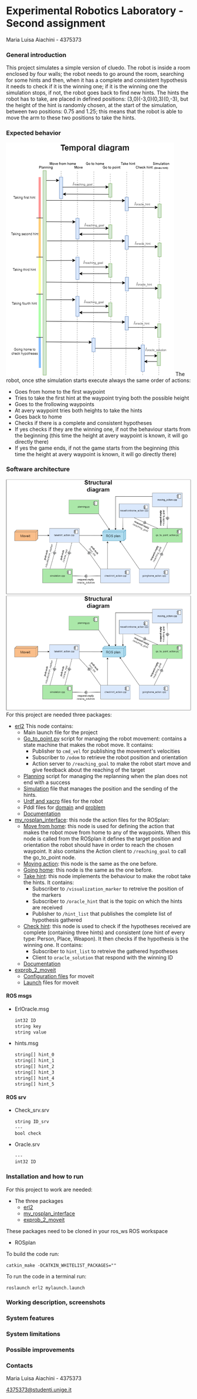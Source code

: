 # Experimental Robotics Laboratory - Second assignment
Maria Luisa Aiachini - 4375373

### General introduction
This project simulates a simple version of cluedo. The robot is inside a room enclosed by four walls; the robot needs to go around the room, searching for some hints and then, when it has a complete and consistent hypothesis it needs to check if it is the winning one; if it is the winning one the simulation stops, if not, the robot goes back to find new hints.
The hints the robot has to take, are placed in defined positions: (3,0)(-3,0)(0,3)(0,-3), but the height of the hint is randomly chosen, at the start of the simulation, between two positions: 0.75 and 1.25; this means that the robot is able to move the arm to these two positions to take the hints.

### Expected behavior
![Temporal diagram](images/Temporal_diagram.png)
The robot, once sthe simulation starts execute always the same order of actions:
- Goes from home to the first waypoint
- Tries to take the first hint at the waypoint trying both the possible height
- Goes to the frollowing waypoints
- At avery waypoint tries both heights to take the hints
- Goes back to home
- Checks if there is a complete and consistent hypotheses
- If yes checks if they are the winning one, if not the behaviour starts from the beginning (this time the height at avery waypoint is known, it will go directly there)
- If yes the game ends, if not the game starts from the beginning (this time the height at avery waypoint is known, it will go directly there)

### Software architecture
![UML](images/UML.png)
![UML](images/UML.png)
For this project are needed three packages:
- [erl2](https://github.com/Marilwoo/exprob_2/tree/master/erl2) This node contains:
	- Main launch file for the project
	- [Go_to_point.py](https://github.com/Marilwoo/exprob_2/blob/master/erl2/scripts/go_to_point_action.py) script for managing the robot movement:
	contains a state machine that makes the robot move. It contains:
		- Publisher to `cmd_vel` for publishing the movement's velocities
		- Subscriber to `/odom` to retrieve the robot position and orientation
		- Action server to `/reaching_goal` to make the robot start move and give feedback about the reaching of the target
	- [Planning](https://github.com/Marilwoo/exprob_2/blob/master/erl2/scripts/planning.py) script for managing the replanning when the plan does not end with a success
	- [Simulation](https://github.com/Marilwoo/exprob_2/blob/master/erl2/src/simulation.cpp) file that manages the position and the sending of the hints.
	- [Urdf and xacro](https://github.com/Marilwoo/exprob_2/tree/master/erl2/urdf) files for the robot
	- Pddl files for [domain](https://github.com/Marilwoo/exprob_2/blob/master/erl2/pddl/domain.pddl) and [problem](https://github.com/Marilwoo/exprob_2/blob/master/erl2/pddl/problem.pddl)
	- [Documentation](https://github.com/Marilwoo/exprob_2/tree/master/erl2/docs/html)
- [my_rosplan_interface](https://github.com/Marilwoo/exprob_2/tree/master/my_rosplan_interface): this node the action files for the ROSplan:
	- [Move from home](https://github.com/Marilwoo/exprob_2/blob/master/my_rosplan_interface/src/movefromhome_action.cpp): this node is used for defining the action that makes the robot move from home to any of the waypoints. When this node is called from the ROSplan it defines the target position and orientation the robot should have in order to reach the chosen waypoint. It also contains the Action client to `/reaching_goal` to call the go_to_point node.
	- [Moving action](https://github.com/Marilwoo/exprob_2/blob/master/my_rosplan_interface/src/moving_action.cpp): this node is the same as the one before.
	- [Going home](https://github.com/Marilwoo/exprob_2/blob/master/my_rosplan_interface/src/goinghome_action.cpp): this node is the same as the one before.
	- [Take hint](https://github.com/Marilwoo/exprob_2/blob/master/my_rosplan_interface/src/takehint_action.cpp): this node implements the behaviour to make the robot take the hints. It contains:
		- Subscriber to `/visualization_marker` to retreive the position of the markers
		- Subscriber to `/oracle_hint` that is the topic on which the hints are received
		- Publisher to `/hint_list` that publishes the complete list of hypothesis gathered
	- [Check hint](https://github.com/Marilwoo/exprob_2/blob/master/my_rosplan_interface/src/checkhint_action.cpp): this node is used to check if the hypotheses received are complete (containing three hints) and consistent (one hint of every type: Person, Place, Weapon). It then checks if the hypothesis is the winning one. It contains:
		- Subscriber to `hint_list` to retreive the gathered hypotheses
		- Client to `oracle_solution` that respond with the winning ID
	- [Documentation](https://github.com/Marilwoo/exprob_2/tree/master/my_rosplan_interface/docs/html)
- [exprob_2_moveit](https://github.com/Marilwoo/exprob_2/tree/master/exprob_2_moveit)
	- [Configuration files](https://github.com/Marilwoo/exprob_2/tree/master/exprob_2_moveit/config) for moveit
	- [Launch](https://github.com/Marilwoo/exprob_2/tree/master/exprob_2_moveit/launch) files for moveit
	
#### ROS msgs
- ErlOracle.msg
	```
	int32 ID
	string key
	string value
	```
- hints.msg
	```
	string[] hint_0
	string[] hint_1
	string[] hint_2
	string[] hint_3
	string[] hint_4
	string[] hint_5
	```
#### ROS srv
- Check_srv.srv
	```
	string ID_srv
	---
	bool check
	```
- Oracle.srv
	```
	---
	int32 ID
	```

### Installation and how to run
For this project to work are needed:
- The three packages 
	- [erl2](https://github.com/Marilwoo/exprob_2/tree/master/erl2)
	- [my_rosplan_interface](https://github.com/Marilwoo/exprob_2/tree/master/my_rosplan_interface)
	- [exprob_2_moveit](https://github.com/Marilwoo/exprob_2/tree/master/exprob_2_moveit)
	
These packages need to be cloned in your ros_ws ROS workspace

- ROSplan

To build the code run:

	catkin_make -DCATKIN_WHITELIST_PACKAGES=""
	
To run the code in a terminal run:
	
	roslaunch erl2 mylaunch.launch
	
	
### Working description, screenshots

### System features

### System limitations

### Possible improvements

### Contacts
Maria Luisa Aiachini - 4375373

4375373@studenti.unige.it

